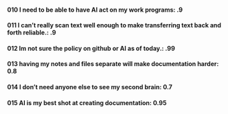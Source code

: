 #### 010 I need to be able to have AI act on my work programs: .9

#### 011 I can’t really scan text well enough to make transferring text back and forth reliable.: .9
#### 012 Im not sure the policy on github or AI as of today.: .99

#### 013 having my notes and files separate will make documentation harder: 0.8
#### 014 I don’t need anyone else to see my second brain: 0.7

#### 015 AI is my best shot at creating documentation: 0.95
